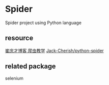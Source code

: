 # Spider
Spider project using Python language

## resource
[崔庆才博客 爬虫教学](https://cuiqingcai.com/)
[Jack-Cherish/python-spider](https://github.com/Jack-Cherish/python-spider)

## related package
selenium
